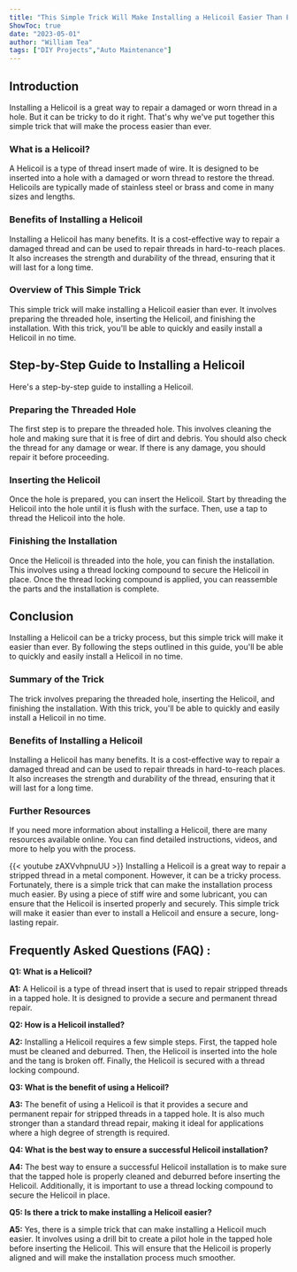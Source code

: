 ```yaml
---
title: "This Simple Trick Will Make Installing a Helicoil Easier Than Ever!"
ShowToc: true 
date: "2023-05-01"
author: "William Tea" 
tags: ["DIY Projects","Auto Maintenance"]
---
```

## Introduction

Installing a Helicoil is a great way to repair a damaged or worn thread in a hole. But it can be tricky to do it right. That's why we've put together this simple trick that will make the process easier than ever. 

### What is a Helicoil?

A Helicoil is a type of thread insert made of wire. It is designed to be inserted into a hole with a damaged or worn thread to restore the thread. Helicoils are typically made of stainless steel or brass and come in many sizes and lengths.

### Benefits of Installing a Helicoil

Installing a Helicoil has many benefits. It is a cost-effective way to repair a damaged thread and can be used to repair threads in hard-to-reach places. It also increases the strength and durability of the thread, ensuring that it will last for a long time.

### Overview of This Simple Trick

This simple trick will make installing a Helicoil easier than ever. It involves preparing the threaded hole, inserting the Helicoil, and finishing the installation. With this trick, you'll be able to quickly and easily install a Helicoil in no time.

## Step-by-Step Guide to Installing a Helicoil

Here's a step-by-step guide to installing a Helicoil.

### Preparing the Threaded Hole

The first step is to prepare the threaded hole. This involves cleaning the hole and making sure that it is free of dirt and debris. You should also check the thread for any damage or wear. If there is any damage, you should repair it before proceeding.

### Inserting the Helicoil

Once the hole is prepared, you can insert the Helicoil. Start by threading the Helicoil into the hole until it is flush with the surface. Then, use a tap to thread the Helicoil into the hole.

### Finishing the Installation

Once the Helicoil is threaded into the hole, you can finish the installation. This involves using a thread locking compound to secure the Helicoil in place. Once the thread locking compound is applied, you can reassemble the parts and the installation is complete.

## Conclusion

Installing a Helicoil can be a tricky process, but this simple trick will make it easier than ever. By following the steps outlined in this guide, you'll be able to quickly and easily install a Helicoil in no time.

### Summary of the Trick

The trick involves preparing the threaded hole, inserting the Helicoil, and finishing the installation. With this trick, you'll be able to quickly and easily install a Helicoil in no time.

### Benefits of Installing a Helicoil

Installing a Helicoil has many benefits. It is a cost-effective way to repair a damaged thread and can be used to repair threads in hard-to-reach places. It also increases the strength and durability of the thread, ensuring that it will last for a long time.

### Further Resources

If you need more information about installing a Helicoil, there are many resources available online. You can find detailed instructions, videos, and more to help you with the process.

{{< youtube zAXVvhpnuUU >}} 
Installing a Helicoil is a great way to repair a stripped thread in a metal component. However, it can be a tricky process. Fortunately, there is a simple trick that can make the installation process much easier. By using a piece of stiff wire and some lubricant, you can ensure that the Helicoil is inserted properly and securely. This simple trick will make it easier than ever to install a Helicoil and ensure a secure, long-lasting repair.

## Frequently Asked Questions (FAQ) :
**Q1: What is a Helicoil?**

**A1:** A Helicoil is a type of thread insert that is used to repair stripped threads in a tapped hole. It is designed to provide a secure and permanent thread repair.

**Q2: How is a Helicoil installed?**

**A2:** Installing a Helicoil requires a few simple steps. First, the tapped hole must be cleaned and deburred. Then, the Helicoil is inserted into the hole and the tang is broken off. Finally, the Helicoil is secured with a thread locking compound.

**Q3: What is the benefit of using a Helicoil?**

**A3:** The benefit of using a Helicoil is that it provides a secure and permanent repair for stripped threads in a tapped hole. It is also much stronger than a standard thread repair, making it ideal for applications where a high degree of strength is required.

**Q4: What is the best way to ensure a successful Helicoil installation?**

**A4:** The best way to ensure a successful Helicoil installation is to make sure that the tapped hole is properly cleaned and deburred before inserting the Helicoil. Additionally, it is important to use a thread locking compound to secure the Helicoil in place.

**Q5: Is there a trick to make installing a Helicoil easier?**

**A5:** Yes, there is a simple trick that can make installing a Helicoil much easier. It involves using a drill bit to create a pilot hole in the tapped hole before inserting the Helicoil. This will ensure that the Helicoil is properly aligned and will make the installation process much smoother.





